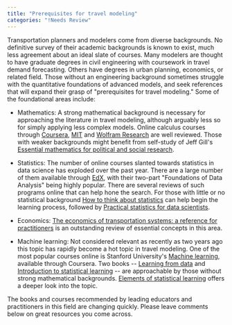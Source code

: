 ```yaml
---
title: "Prerequisites for travel modeling"
categories: "!Needs Review"
---
```


Transportation planners and modelers come from diverse backgrounds. No definitive survey of their academic backgrounds is known to exist, much less agreement about an ideal slate of courses. Many modelers are thought to have graduate degrees in civil engineering with coursework in travel demand forecasting. Others have degrees in urban planning, economics, or related field. Those without an engineering background sometimes struggle with the quantitative foundations of advanced models, and seek references that will expand their grasp of "prerequisites for travel modeling." Some of the foundational areas include:

-   Mathematics: A strong mathematical background is necessary for approaching the literature in travel modeling, although arguably less so for simply applying less complex models. Online calculus courses through [Coursera](https://www.coursera.org/courses?languages=en&query=calculus), [MIT](https://ocw.mit.edu/courses/mathematics/) and [Wolfram Research](http://products.wolframalpha.com/courseassistants/) are well reviewed. Those with weaker backgrounds might benefit from self-study of Jeff Gill's [Essential mathematics for political and social research](https://www.amazon.com/Essential-Mathematics-Political-Research-Analytical/dp/052168403X).

<!-- -->

-   Statistics: The number of online courses slanted towards statistics in data science has exploded over the past year. There are a large number of them available through [EdX](https://www.edx.org/course/subject/data-analysis-statistics), with their two-part "Foundations of Data Analysis" being highly popular. There are several reviews of such programs online that can help hone the search. For those with little or no statistical background [How to think about statistics](https://www.amazon.com/gp/product/0805072551) can help begin the learning process, followed by [Practical statistics for data scientists](https://www.amazon.com/Practical-Statistics-Data-Scientists-Essential/dp/1491952962).

<!-- -->

-   Economics: [The economics of transportation systems: a reference for practitioners](http://www.ce.utexas.edu/prof/kockelman/TransportationEconomics_Website/TranspEconReference.pdf) is an outstanding review of essential concepts in this area.

<!-- -->

-   Machine learning: Not considered relevant as recently as two years ago this topic has rapidly become a hot topic in travel modeling. One of the most popular courses online is Stanford University's [Machine learning](https://www.coursera.org/learn/machine-learning), available through Coursera. Two books -- [Learning from data](https://www.amazon.com/gp/product/1600490069) and [Introduction to statistical learning](https://www.amazon.com/Introduction-Statistical-Learning-Applications-Statistics/dp/1461471370) -- are approachable by those without strong mathematical backgrounds. [Elements of statistical learning](https://www.amazon.com/Elements-Statistical-Learning-Prediction-Statistics/dp/0387848576) offers a deeper look into the topic.

The books and courses recommended by leading educators and practitioners in this field are changing quickly. Please leave comments below on great resources you come across.

